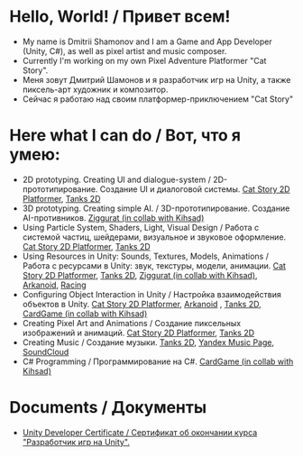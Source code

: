 # Hello, World! / Привет всем! 
- My name is Dmitrii Shamonov and I am a Game and App Developer (Unity, C#), as well as pixel artist and music composer.
- Currently I'm working on my own Pixel Adventure Platformer "Cat Story".
- Меня зовут Дмитрий Шамонов и я разработчик игр на Unity, а также пиксель-арт художник и композитор.
- Сейчас я работаю над своим платформер-приключением "Cat Story"
# Here what I can do / Вот, что я умею:
- 2D prototyping. Creating UI and dialogue-system / 2D-прототипирование. Создание UI и диалоговой системы. [Cat Story 2D Platformer](https://github.com/ariesps2005/NewRepository_CatStory), [Tanks 2D](https://github.com/ariesps2005/TANKS-2D)
- 3D prototyping. Creating simple AI. / 3D-прототипирование. Создание AI-противников. [Ziggurat (in collab with Kihsad)](https://github.com/kihsad/Ziggurat.git)
- Using Particle System, Shaders, Light, Visual Design / Работа с системой частиц, шейдерами, визуальное и звуковое оформление. [Cat Story 2D Platformer](https://github.com/ariesps2005/NewRepository_CatStory), [Tanks 2D](https://github.com/ariesps2005/TANKS-2D)
- Using Resources in Unity: Sounds, Textures, Models, Animations / Работа с ресурсами в Unity: звук, текстуры, модели, анимации. [Cat Story 2D Platformer](), [Tanks 2D](https://github.com/ariesps2005/TANKS-2D), [Ziggurat (in collab with Kihsad)](https://github.com/kihsad/Ziggurat.git), [Arkanoid](https://github.com/ariesps2005/Arkanoid), [Racing](https://github.com/ariesps2005/Racing)
- Configuring Object Interaction in Unity / Настройка взаимодействия объектов в Unity. [Cat Story 2D Platformer](https://github.com/ariesps2005/NewRepository_CatStory), [Arkanoid](https://github.com/ariesps2005/Arkanoid)
  , [Tanks 2D](https://github.com/ariesps2005/TANKS-2D), [CardGame (in collab with Kihsad)](https://github.com/kihsad/CardGame.git)
- Creating Pixel Art and Animations / Создание пиксельных изображений и анимаций. [Cat Story 2D Platformer](https://github.com/ariesps2005/NewRepository_CatStory), [Tanks 2D](https://github.com/ariesps2005/TANKS-2D)
- Creating Music / Создание музыки. [Tanks 2D](https://github.com/ariesps2005/TANKS-2D), [Yandex Music Page](https://music.yandex.ru/artist/11207444), [SoundCloud](https://soundcloud.com/dspowerstorm)
- C# Programming / Программирование на С#. [CardGame (in collab with Kihsad)](https://github.com/kihsad/CardGame.git)

# Documents / Документы 
- [Unity Developer Certificate / Сертификат об окончании курса "Разработчик игр на Unity".](https://disk.yandex.ru/i/JEevtlEISIpINg)

